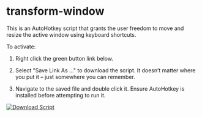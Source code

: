 # transform-window
This is an AutoHotkey script that grants the user freedom to move and resize the active window using keyboard shortcuts.

To activate:

1. Right click the green button link below.

2. Select "Save Link As ..." to download the script. It doesn’t matter where you put it – just somewhere you can remember.

3. Navigate to the saved file and double click it. Ensure AutoHotkey is installed before attempting to run it.

[![Download Script](https://img.shields.io/badge/Text-transform.ahk-brightgreen?style=for-the-badge)](https://raw.githubusercontent.com/gmf-uah/transform-window/main/transform.ahk)